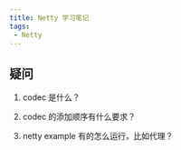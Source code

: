 ```yaml
---
title: Netty 学习笔记
tags:
 - Netty
---
```


## 疑问

1. codec 是什么？

2. codec 的添加顺序有什么要求？

3. netty example 有的怎么运行，比如代理？



